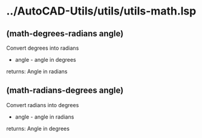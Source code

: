 # ../AutoCAD-Utils/utils/utils-math.lsp
## (math-degrees-radians angle)
Convert degrees into radians
* angle - angle in degrees
returns: Angle in radians
## (math-radians-degrees angle)
Convert radians into degrees
* angle - angle in radians
returns: Angle in degrees
